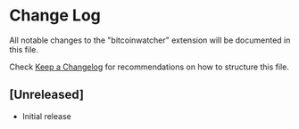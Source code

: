 # Change Log
All notable changes to the "bitcoinwatcher" extension will be documented in this file.

Check [Keep a Changelog](http://keepachangelog.com/) for recommendations on how to structure this file.

## [Unreleased]
- Initial release